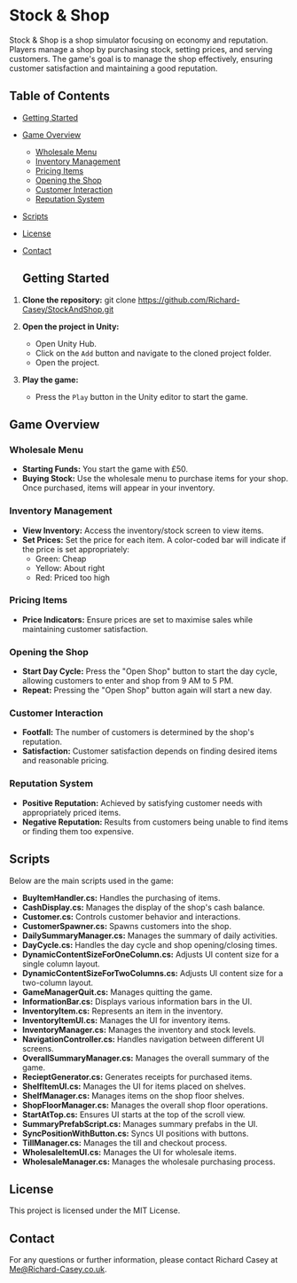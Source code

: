 # Stock & Shop

Stock & Shop is a shop simulator focusing on economy and reputation. Players manage a shop by purchasing stock, setting prices, and serving customers. The game's goal is to manage the shop effectively, ensuring customer satisfaction and maintaining a good reputation.

## Table of Contents
- [Getting Started](#getting-started)
- [Game Overview](#game-overview)
  - [Wholesale Menu](#wholesale-menu)
  - [Inventory Management](#inventory-management)
  - [Pricing Items](#pricing-items)
  - [Opening the Shop](#opening-the-shop)
  - [Customer Interaction](#customer-interaction)
  - [Reputation System](#reputation-system)
- [Scripts](#scripts)
- [License](#license)
- [Contact](#contact)

  ## Getting Started

1. **Clone the repository:**
   git clone https://github.com/Richard-Casey/StockAndShop.git

2. **Open the project in Unity:**
   - Open Unity Hub.
   - Click on the `Add` button and navigate to the cloned project folder.
   - Open the project.

3. **Play the game:**
   - Press the `Play` button in the Unity editor to start the game.
  
## Game Overview

### Wholesale Menu
- **Starting Funds:** You start the game with £50.
- **Buying Stock:** Use the wholesale menu to purchase items for your shop. Once purchased, items will appear in your inventory.

### Inventory Management
- **View Inventory:** Access the inventory/stock screen to view items.
- **Set Prices:** Set the price for each item. A color-coded bar will indicate if the price is set appropriately:
  - Green: Cheap
  - Yellow: About right
  - Red: Priced too high

### Pricing Items
- **Price Indicators:** Ensure prices are set to maximise sales while maintaining customer satisfaction.

### Opening the Shop
- **Start Day Cycle:** Press the "Open Shop" button to start the day cycle, allowing customers to enter and shop from 9 AM to 5 PM.
- **Repeat:** Pressing the "Open Shop" button again will start a new day.

### Customer Interaction
- **Footfall:** The number of customers is determined by the shop's reputation.
- **Satisfaction:** Customer satisfaction depends on finding desired items and reasonable pricing.

### Reputation System
- **Positive Reputation:** Achieved by satisfying customer needs with appropriately priced items.
- **Negative Reputation:** Results from customers being unable to find items or finding them too expensive.

## Scripts

Below are the main scripts used in the game:

- **BuyItemHandler.cs:** Handles the purchasing of items.
- **CashDisplay.cs:** Manages the display of the shop's cash balance.
- **Customer.cs:** Controls customer behavior and interactions.
- **CustomerSpawner.cs:** Spawns customers into the shop.
- **DailySummaryManager.cs:** Manages the summary of daily activities.
- **DayCycle.cs:** Handles the day cycle and shop opening/closing times.
- **DynamicContentSizeForOneColumn.cs:** Adjusts UI content size for a single column layout.
- **DynamicContentSizeForTwoColumns.cs:** Adjusts UI content size for a two-column layout.
- **GameManagerQuit.cs:** Manages quitting the game.
- **InformationBar.cs:** Displays various information bars in the UI.
- **InventoryItem.cs:** Represents an item in the inventory.
- **InventoryItemUI.cs:** Manages the UI for inventory items.
- **InventoryManager.cs:** Manages the inventory and stock levels.
- **NavigationController.cs:** Handles navigation between different UI screens.
- **OverallSummaryManager.cs:** Manages the overall summary of the game.
- **RecieptGenerator.cs:** Generates receipts for purchased items.
- **ShelfItemUI.cs:** Manages the UI for items placed on shelves.
- **ShelfManager.cs:** Manages items on the shop floor shelves.
- **ShopFloorManager.cs:** Manages the overall shop floor operations.
- **StartAtTop.cs:** Ensures UI starts at the top of the scroll view.
- **SummaryPrefabScript.cs:** Manages summary prefabs in the UI.
- **SyncPositionWithButton.cs:** Syncs UI positions with buttons.
- **TillManager.cs:** Manages the till and checkout process.
- **WholesaleItemUI.cs:** Manages the UI for wholesale items.
- **WholesaleManager.cs:** Manages the wholesale purchasing process.

## License

This project is licensed under the MIT License.

## Contact

For any questions or further information, please contact Richard Casey at Me@Richard-Casey.co.uk.

